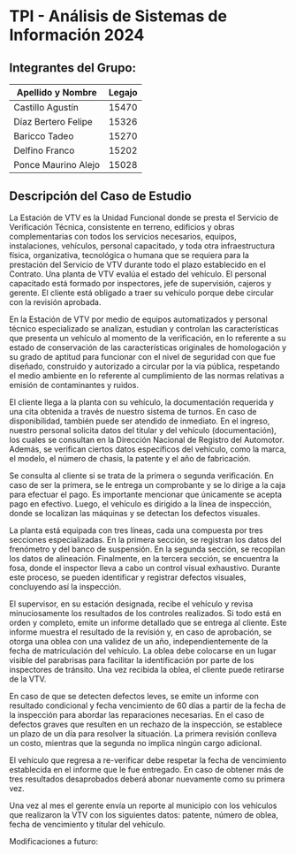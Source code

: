 
# TPI - Análisis de Sistemas de Información 2024




## Integrantes del Grupo:

Apellido y Nombre| Legajo |
--- | --- |
Castillo Agustín | 15470 |
Díaz Bertero Felipe| 15326 |
Baricco Tadeo | 15270 |
Delfino Franco | 15202 |
Ponce Maurino Alejo| 15028 |


## Descripción del Caso de Estudio

La Estación de VTV es la Unidad Funcional donde se presta el Servicio de Verificación Técnica, consistente en terreno, edificios y obras complementarias con todos los servicios necesarios, equipos, instalaciones, vehículos, personal capacitado, y toda otra infraestructura física, organizativa, tecnológica o humana que se requiera para la prestación del Servicio de VTV durante todo el plazo establecido en el Contrato.
Una planta de VTV evalúa el estado del vehículo. El personal capacitado está formado por inspectores, jefe de supervisión, cajeros y gerente. El cliente está obligado a traer su vehículo porque debe circular con la revisión aprobada.

En la Estación de VTV por medio de equipos automatizados y personal técnico especializado se analizan, estudian y controlan las características que presenta un vehículo al momento de la verificación, en lo referente a su estado de conservación de las características originales de homologación y su grado de aptitud para funcionar con el nivel de seguridad con que fue diseñado, construido y autorizado a circular por la vía pública, respetando el medio ambiente en lo referente al cumplimiento de las normas relativas a emisión de contaminantes y ruidos.

El cliente llega a la planta con su vehículo, la documentación requerida y una cita obtenida a través de nuestro sistema de turnos. En caso de disponibilidad, también puede ser atendido de inmediato. En el ingreso, nuestro personal solicita datos del titular y del vehículo (documentación), los cuales se consultan en la Dirección Nacional de Registro del Automotor. Además, se verifican ciertos datos específicos del vehículo, como la marca, el modelo, el número de chasis, la patente y el año de fabricación.

Se consulta al cliente si se trata de la primera o segunda verificación. En caso de ser la primera, se le entrega un comprobante y se lo dirige a la caja para efectuar el pago. Es importante mencionar que únicamente se acepta pago en efectivo. Luego, el vehículo es dirigido a la línea de inspección, donde se localizan las máquinas y se detectan los defectos visuales.

La planta está equipada con tres líneas, cada una compuesta por tres secciones especializadas. En la primera sección, se registran los datos del frenómetro y del banco de suspensión. En la segunda sección, se recopilan los datos de alineación. Finalmente, en la tercera sección, se encuentra la fosa, donde el inspector lleva a cabo un control visual exhaustivo. Durante este proceso, se pueden identificar y registrar defectos visuales, concluyendo así la inspección.

El supervisor, en su estación designada, recibe el vehículo y revisa minuciosamente los resultados de los controles realizados. Si todo está en orden y completo, emite un informe detallado que se entrega al cliente. Este informe muestra el resultado de la revisión y, en caso de aprobación, se otorga una oblea con una validez de un año, independientemente de la fecha de matriculación del vehículo. La oblea debe colocarse en un lugar visible del parabrisas para facilitar la identificación por parte de los inspectores de tránsito. Una vez recibida la oblea, el cliente puede retirarse de la VTV.

En caso de que se detecten defectos leves, se emite un informe con resultado condicional y fecha vencimiento de 60 días a partir de la fecha de la inspección para abordar las reparaciones necesarias. En el caso de defectos graves que resulten en un rechazo de la inspección, se establece un plazo de un día para resolver la situación. La primera revisión conlleva un costo, mientras que la segunda no implica ningún cargo adicional.

El vehículo que regresa a re-verificar debe respetar la fecha de vencimiento establecida en el informe que le fue entregado. En caso de obtener más de tres resultados desaprobados deberá abonar nuevamente como su primera vez.

Una vez al mes el gerente envía un reporte al municipio con los vehículos que realizaron la VTV con los siguientes datos: patente, número de oblea, fecha de vencimiento y titular del vehículo. 

Modificaciones a futuro:

